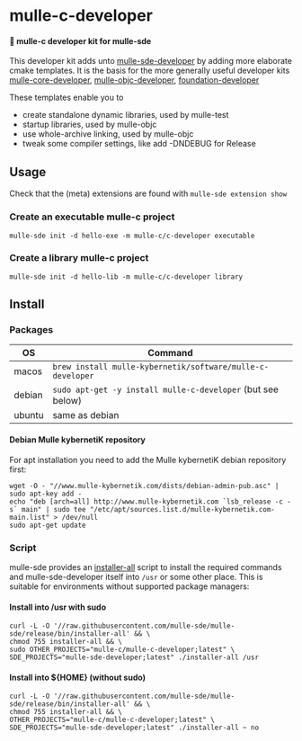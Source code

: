 # mulle-c-developer

#### 🧢  mulle-c developer kit for mulle-sde

This developer kit adds unto
[mulle-sde-developer](//github.com/mulle-sde/mulle-sde-developer)
by adding more elaborate cmake templates. It is the basis for the more
generally useful developer kits
[mulle-core-developer](//github.com/mulle-core/mulle-core-developer),
[mulle-objc-developer](//github.com/mulle-objc/mulle-objc-developer),
[foundation-developer](//github.com/MulleFoundation/foundation-developer)


These templates enable you to

* create standalone dynamic libraries, used by mulle-test
* startup libraries, used by mulle-objc
* use whole-archive linking, used by mulle-objc
* tweak some compiler settings, like add -DNDEBUG for Release


## Usage

Check that the (meta) extensions are found with `mulle-sde extension show`

### Create an executable mulle-c project

`mulle-sde init -d hello-exe -m mulle-c/c-developer executable`

### Create a library mulle-c project

`mulle-sde init -d hello-lib -m mulle-c/c-developer library`


## Install

### Packages

OS      | Command
--------|------------------------------------
macos   | `brew install mulle-kybernetik/software/mulle-c-developer`
debian  | `sudo apt-get -y install mulle-c-developer` (but see below)
ubuntu  | same as debian


#### Debian Mulle kybernetiK repository

For apt installation you need to add the Mulle kybernetiK debian repository
first:

```
wget -O - "//www.mulle-kybernetik.com/dists/debian-admin-pub.asc" | sudo apt-key add -
echo "deb [arch=all] http://www.mulle-kybernetik.com `lsb_release -c -s` main" | sudo tee "/etc/apt/sources.list.d/mulle-kybernetik.com-main.list" > /dev/null
sudo apt-get update
```

### Script

mulle-sde provides an [installer-all](//raw.githubusercontent.com/mulle-sde/mulle-sde/release/bin/installer-all) script to install the required commands and mulle-sde-developer itself into `/usr` or some other place.
This is suitable for environments without supported package managers:

#### Install into /usr with sudo

```
curl -L -O '//raw.githubusercontent.com/mulle-sde/mulle-sde/release/bin/installer-all' && \
chmod 755 installer-all && \
sudo OTHER_PROJECTS="mulle-c/mulle-c-developer;latest" \
SDE_PROJECTS="mulle-sde-developer;latest" ./installer-all /usr
```

#### Install into ${HOME} (without sudo)

```
curl -L -O '//raw.githubusercontent.com/mulle-sde/mulle-sde/release/bin/installer-all' && \
chmod 755 installer-all && \
OTHER_PROJECTS="mulle-c/mulle-c-developer;latest" \
SDE_PROJECTS="mulle-sde-developer;latest" ./installer-all ~ no
```


